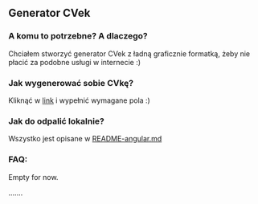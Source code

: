 ## Generator CVek

### A komu to potrzebne? A dlaczego?

Chciałem stworzyć generator CVek z ładną graficznie formatką, żeby nie płacić za podobne usługi w internecie :)

### Jak wygenerować sobie CVkę?
Kliknąć w [link](https://RFLewandowski.github.io/resume-generator) i wypełnić wymagane pola :)

### Jak do odpalić lokalnie?
Wszystko jest opisane w [README-angular.md](README-angular.md)

### FAQ:
Empty for now.

.......
